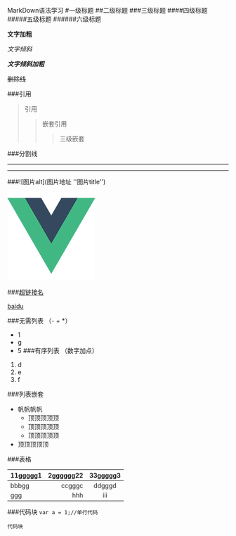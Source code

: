 MarkDown语法学习
#一级标题
##二级标题
###三级标题
####四级标题
#####五级标题
######六级标题

**文字加粗**

*文字倾斜*

***文字倾斜加粗***

~~删除线~~

###引用
>引用
>>嵌套引用
>>>三级嵌套

###分割线

---
***


###![图片alt](图片地址 ''图片title'')

![示例](src/assets/logo.png "示例")

###[超链接名](超链接地址 "超链接title")

[baidu](https://www.baidu.com)

###无需列表
（- + *）
- 1
- g
- 5
###有序列表
（数字加点）
1. d
2. e
3. f

###列表嵌套
- 帆帆帆帆
  - 顶顶顶顶顶
  - 顶顶顶顶顶
  - 顶顶顶顶顶
 - 顶顶顶顶顶
 
 ###表格
 
 | 11ggggg1 | 2gggggg22 | 33ggggg3 | 
 | :---- | ----: | :----: | 
 | bbbgg | ccgggc | ddgggd |
 | ggg| hhh | iii |
 
 ###代码块
 `var a = 1;//单行代码`
 
```
代码块
```
  
